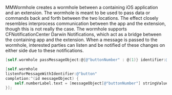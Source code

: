 MMWormhole creates a wormhole between a containing iOS application and an extension. The wormhole is meant to be used to pass data or commands back and forth between the two locations. The effect closely resembles interprocess communication between the app and the extension, though this is not really the case. The wormhole supports CFNotificationCenter Darwin Notifications, which act as a bridge between the containing app and the extension. When a message is passed to the wormhole, interested parties can listen and be notified of these changes on either side due to these notifications.


```objective-c
[self.wormhole passMessageObject:@{@"buttonNumber" : @(1)} identifier:@"button"];

[self.wormhole 
listenForMessageWithIdentifier:@"button" 
completion:^(id messageObject) {
    self.numberLabel.text = [messageObject[@"buttonNumber"] stringValue];
}];
```

